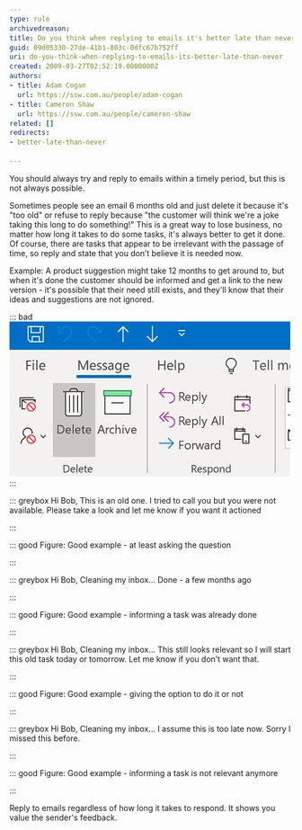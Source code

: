 ```yaml
---
type: rule
archivedreason: 
title: Do you think when replying to emails it's better late than never?
guid: 09d05330-27de-41b1-803c-0dfc67b752ff
uri: do-you-think-when-replying-to-emails-its-better-late-than-never
created: 2009-03-27T02:52:19.0000000Z
authors:
- title: Adam Cogan
  url: https://ssw.com.au/people/adam-cogan
- title: Cameron Shaw
  url: https://ssw.com.au/people/cameron-shaw
related: []
redirects:
- better-late-than-never

---
```


You should always try and reply to emails within a timely period, but this is not always possible.

<!--endintro-->

Sometimes people see an email 6 months old and just delete it because it's "too old" or refuse to reply because "the customer will think we're a joke taking this long to do something!" This is a great way to lose business, no matter how long it takes to do some tasks, it's always better to get it done. Of course, there are tasks that appear to be irrelevant with the passage of time, so reply and state that you don’t believe it is needed now.

Example: A product suggestion might take 12 months to get around to, but when it's done the customer should be informed and get a link to the new version - it's possible that their need still exists, and they'll know that their ideas and suggestions are not ignored.

::: bad  
![Figure: Bad example - Hitting the “Delete” button without replying](delete-outlook-message-button.png)  
:::  


::: greybox
Hi Bob,
This is an old one. I tried to call you but you were not available. Please take a look and let me know if you want it actioned

:::



::: good
Figure: Good example - at least asking the question


:::



::: greybox
Hi Bob,
Cleaning my inbox...
Done - a few months ago

:::



::: good
Figure: Good example - informing a task was already done


:::



::: greybox
Hi Bob,
Cleaning my inbox... 
This still looks relevant so I will start this old task today or tomorrow. Let me know if you don’t want that.

:::



::: good
Figure: Good example - giving the option to do it or not


:::



::: greybox
Hi Bob,
Cleaning my inbox... I assume this is too late now. Sorry I missed this before.

:::



::: good
Figure: Good example - informing a task is not relevant anymore

:::


Reply to emails regardless of how long it takes to respond. It shows you value the sender's feedback.
